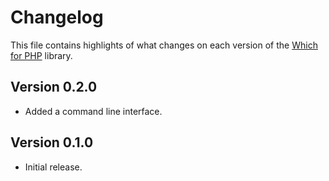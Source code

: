 # Changelog
This file contains highlights of what changes on each version of the [Which for PHP](https://github.com/cedx/which.php) library.

## Version 0.2.0
- Added a command line interface.

## Version 0.1.0
- Initial release.
